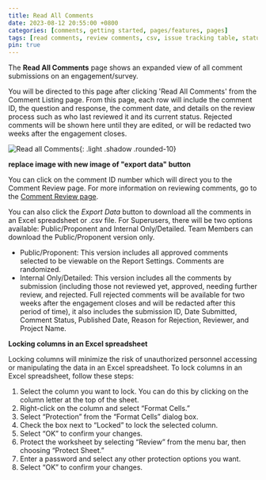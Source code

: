 ```yaml
---
title: Read All Comments
date: 2023-08-12 20:55:00 +0800
categories: [comments, getting started, pages/features, pages]
tags: [read comments, review comments, csv, issue tracking table, status]
pin: true
---
```

The **Read All Comments** page shows an expanded view of all comment submissions on an engagement/survey. 

You will be directed to this page after clicking 'Read All Comments' from the Comment Listing page. From this page, each row will include the comment ID, the question and response, the comment date, and details on the review process such as who last reviewed it and its current status. Rejected comments will be shown here until they are edited, or will be redacted two weeks after the engagement closes.

![Read all Comments](/assets/UserGuideImages/Images/read-all-comments/comment-review-page.png){: .light .shadow .rounded-10}

**replace image with new image of "export data" button**

You can click on the comment ID number which will direct you to the Comment Review page. For more information on reviewing comments, go to the [Comment Review page](/met-guide/posts/comment-review-page/). 

You can also click the *Export Data* button to download all the comments in an Excel spreadsheet or .csv file. For Superusers, there will be two options available: Public/Proponent and Internal Only/Detailed. Team Members can download the Public/Proponent version only.

- Public/Proponent: This version includes all approved comments selected to be viewable on the Report Settings. Comments are randomized.
- Internal Only/Detailed: This version includes all the comments by submission (including those not reviewed yet, approved, needing further review, and rejected. Full rejected comments will be available for two weeks after the engagement closes and will be redacted after this period of time), it also includes the submission ID, Date Submitted, Comment Status, Published Date, Reason for Rejection, Reviewer, and Project Name.

**Locking columns in an Excel spreadsheet**  

Locking columns will minimize the risk of unauthorized personnel accessing or manipulating the data in an Excel spreadsheet. To lock columns in an Excel spreadsheet, follow these steps:
1. Select the column you want to lock. You can do this by clicking on the column letter at the top of the sheet.
2. Right-click on the column and select “Format Cells.”
3. Select “Protection” from the “Format Cells” dialog box.
4. Check the box next to “Locked” to lock the selected column.
5. Select “OK” to confirm your changes.
6. Protect the worksheet by selecting “Review” from the menu bar, then choosing “Protect Sheet.”
7. Enter a password and select any other protection options you want.
8. Select “OK” to confirm your changes.



